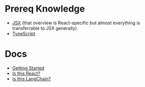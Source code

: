# Prereq Knowledge

- [JSX](https://www.patterns.dev/posts/reactjs) (that overview is React-specific but almost everything is transferrable to JSX generally).
- [TypeScript](https://www.typescriptlang.org/)

# Docs

- [Getting Started](./workshops/getting-started.md)
- [Is this React?](./is-it-react.md)
- [Is this LangChain?](./is-it-langchain.md)

